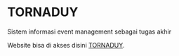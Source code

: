 # TORNADUY
Sistem informasi event management sebagai tugas akhir

Website bisa di akses disini [TORNADUY](http://TORNADUY.biptek.com/).
